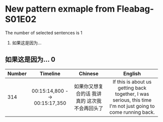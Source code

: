 # New pattern exmaple from Fleabag-S01E02
The number of selected sentences is 1

1. 如果这是因为...

## 如果这是因为...  0 <span align="right"></span>

| Number  | Timeline  | Chinese  | English  | 
| :-------- | :---------: | :---------: | :---------: | 
|314|00:15:14,800 --> 00:15:17,350|如果你又想复合的话 我讲真的 这次我不会再回头了 |If this is about us getting back together, I was serious, this time I'm not just going to come running back. |

